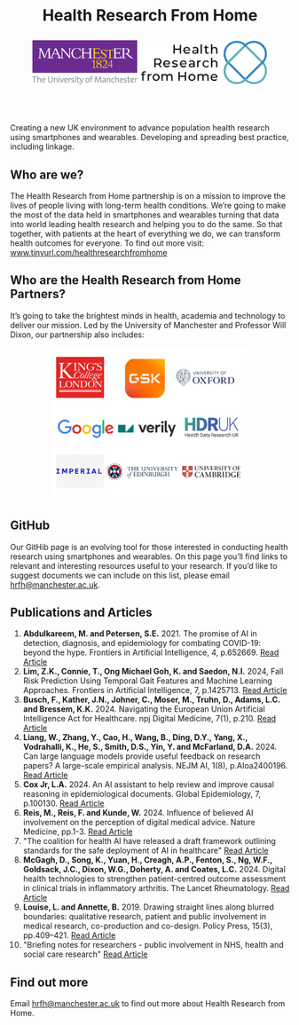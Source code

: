 <!---
Copyright 2024 The Health Research From Home Team at University of Manchester. All rights reserved.

Licensed under the Apache License, Version 2.0 (the "License");
you may not use this file except in compliance with the License.
You may obtain a copy of the License at

    http://www.apache.org/licenses/LICENSE-2.0

Unless required by applicable law or agreed to in writing, software
distributed under the License is distributed on an "AS IS" BASIS,
WITHOUT WARRANTIES OR CONDITIONS OF ANY KIND, either express or implied.
See the License for the specific language governing permissions and
limitations under the License.
-->
<h1 align="center">
    <p>Health Research From Home</p>

<p align="center">
  <img alt="Uni Logo" src="Figures/Uni_logo.jpg"  height="80" style="max-width: 100%; display: inline-block;">
  <img alt="HRfH logo" src="Figures/logo.jpg" height="80" style="max-width: 100%; display: inline-block;">
  <br/>
  <br/>
</p>
</h1>



Creating a new UK environment to advance population health research using smartphones and wearables. Developing and spreading best practice, including linkage.

## Who are we?
The Health Research from Home partnership is on a mission to improve the lives of people living with long-term health conditions. 
We’re going to make the most of the data held in smartphones and wearables turning that data into world leading health research and helping you to do the same. So that together, with patients at the heart of everything we do, we can transform health outcomes for everyone.
To find out more visit: www.tinyurl.com/healthresearchfromhome


## Who are the Health Research from Home Partners?
It’s going to take the brightest minds in health, academia and technology to deliver our mission. Led by the University of Manchester and Professor Will Dixon, our partnership also includes:

<div>
    <img alt="Partner Logos" src="Figures/partners_logo.png" height="280" style="max-width: 100%; display: block; margin: auto;">
</div>

## GitHub
Our GitHib page is an evolving tool for those interested in conducting health research using smartphones and wearables.
On this page you’ll find links to relevant and interesting resources useful to your research.
If you’d like to suggest documents we can include on this list, please email hrfh@manchester.ac.uk.

## Publications and Articles

1. **Abdulkareem, M. and Petersen, S.E.** 2021. The promise of AI in detection, diagnosis, and epidemiology for combating COVID-19: beyond the hype. Frontiers in Artificial Intelligence, 4, p.652669. [Read Article](https://www.frontiersin.org/journals/artificial-intelligence/articles/10.3389/frai.2021.652669/full)
2. **Lim, Z.K., Connie, T., Ong Michael Goh, K. and Saedon, N.I.** 2024, Fall Risk Prediction Using Temporal Gait Features and Machine Learning Approaches. Frontiers in Artificial Intelligence, 7, p.1425713. [Read Article](https://www.frontiersin.org/journals/artificial-intelligence/articles/10.3389/frai.2024.1425713/abstract)
3. **Busch, F., Kather, J.N., Johner, C., Moser, M., Truhn, D., Adams, L.C. and Bressem, K.K.** 2024. Navigating the European Union Artificial Intelligence Act for Healthcare. npj Digital Medicine, 7(1), p.210. [Read Article](https://www.nature.com/articles/s41746-024-01213-6)
4. **Liang, W., Zhang, Y., Cao, H., Wang, B., Ding, D.Y., Yang, X., Vodrahalli, K., He, S., Smith, D.S., Yin, Y. and McFarland, D.A.** 2024. Can large language models provide useful feedback on research papers? A large-scale empirical analysis. NEJM AI, 1(8), p.AIoa2400196. [Read Article](https://ai.nejm.org/doi/abs/10.1056/AIoa2400196)
5. **Cox Jr, L.A.** 2024. An AI assistant to help review and improve causal reasoning in epidemiological documents. Global Epidemiology, 7, p.100130. [Read Article](https://www.sciencedirect.com/science/article/pii/S2590113323000330)
6. **Reis, M., Reis, F. and Kunde, W.** 2024. Influence of believed AI involvement on the perception of digital medical advice. Nature Medicine, pp.1-3. [Read Article](https://www.nature.com/articles/s41591-024-03180-7)
7. "The coalition for health AI have released a draft framework outlining standards for the safe deployment of AI in healthcare" [Read Article](https://chai.org/wp-content/uploads/2024/06/CHAI-Assurance-Standards-Guide-6-26-2024.pdf)
8. **McGagh, D., Song, K., Yuan, H., Creagh, A.P., Fenton, S., Ng, W.F., Goldsack, J.C., Dixon, W.G., Doherty, A. and Coates, L.C.** 2024. Digital health technologies to strengthen patient-centred outcome assessment in clinical trials in inflammatory arthritis. The Lancet Rheumatology. [Read Article](https://www.thelancet.com/journals/lanrhe/article/PIIS2665-9913(24)00186-3/fulltext)
9. **Louise, L. and Annette, B.** 2019. Drawing straight lines along blurred boundaries: qualitative research, patient and public involvement in medical research, co-production and co-design. Policy Press, 15(3), pp.409–421. [Read Article](https://bristoluniversitypressdigital.com/view/journals/evp/15/3/article-p409.xml#:~:text=In%20this%20paper%20we%20seek%20to%20contribute%20to)
10. "Briefing notes for researchers - public involvement in NHS, health and social care research" [Read Article](https://www.nihr.ac.uk/briefing-notes-researchers-public-involvement-nhs-health-and-social-care-research#:~:text=Involvement.%20NIHR%20defines%20public%20involvement%20in%20research%20as)

## Find out more
Email hrfh@manchester.ac.uk to find out more about Health Research from Home.
